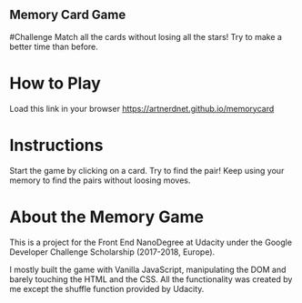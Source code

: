 ## Memory Card Game

#Challenge
Match all the cards without losing all the stars! Try to make a better time than before.

# How to Play
Load this link in your browser https://artnerdnet.github.io/memorycard

# Instructions
Start the game by clicking on a card.
Try to find the pair! 
Keep using your memory to find the pairs without loosing moves.

# About the Memory Game
This is a project for the Front End NanoDegree at Udacity under the Google Developer Challenge Scholarship (2017-2018, Europe). 

I mostly built the game with Vanilla JavaScript, manipulating the DOM and barely touching the HTML and the CSS. 
All the functionality was created by me except the shuffle function provided by Udacity.
